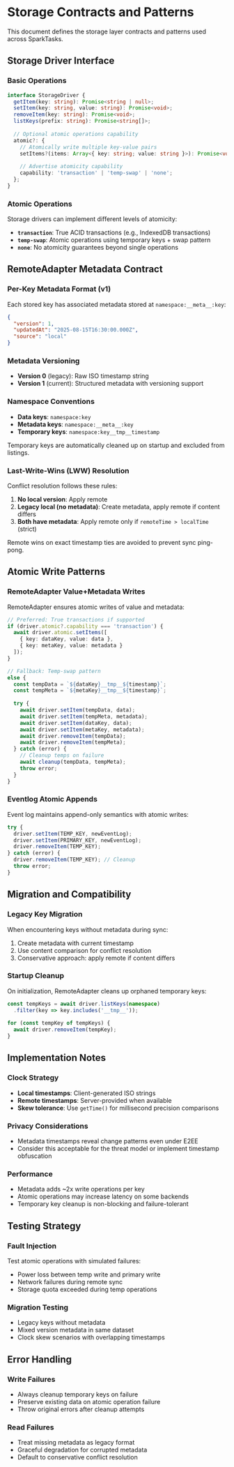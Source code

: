 # Storage Contracts and Patterns

This document defines the storage layer contracts and patterns used across SparkTasks.

## Storage Driver Interface

### Basic Operations
```typescript
interface StorageDriver {
  getItem(key: string): Promise<string | null>;
  setItem(key: string, value: string): Promise<void>;
  removeItem(key: string): Promise<void>;
  listKeys(prefix: string): Promise<string[]>;
  
  // Optional atomic operations capability
  atomic?: {
    // Atomically write multiple key-value pairs
    setItems?(items: Array<{ key: string; value: string }>): Promise<void>;
    
    // Advertise atomicity capability
    capability: 'transaction' | 'temp-swap' | 'none';
  };
}
```

### Atomic Operations

Storage drivers can implement different levels of atomicity:

- **`transaction`**: True ACID transactions (e.g., IndexedDB transactions)
- **`temp-swap`**: Atomic operations using temporary keys + swap pattern  
- **`none`**: No atomicity guarantees beyond single operations

## RemoteAdapter Metadata Contract

### Per-Key Metadata Format (v1)

Each stored key has associated metadata stored at `namespace:__meta__:key`:

```json
{
  "version": 1,
  "updatedAt": "2025-08-15T16:30:00.000Z",
  "source": "local"
}
```

### Metadata Versioning

- **Version 0** (legacy): Raw ISO timestamp string
- **Version 1** (current): Structured metadata with versioning support

### Namespace Conventions

- **Data keys**: `namespace:key`
- **Metadata keys**: `namespace:__meta__:key`  
- **Temporary keys**: `namespace:key__tmp__timestamp`

Temporary keys are automatically cleaned up on startup and excluded from listings.

### Last-Write-Wins (LWW) Resolution

Conflict resolution follows these rules:

1. **No local version**: Apply remote
2. **Legacy local (no metadata)**: Create metadata, apply remote if content differs
3. **Both have metadata**: Apply remote only if `remoteTime > localTime` (strict)

Remote wins on exact timestamp ties are avoided to prevent sync ping-pong.

## Atomic Write Patterns

### RemoteAdapter Value+Metadata Writes

RemoteAdapter ensures atomic writes of value and metadata:

```typescript
// Preferred: True transactions if supported
if (driver.atomic?.capability === 'transaction') {
  await driver.atomic.setItems([
    { key: dataKey, value: data },
    { key: metaKey, value: metadata }
  ]);
}

// Fallback: Temp-swap pattern
else {
  const tempData = `${dataKey}__tmp__${timestamp}`;
  const tempMeta = `${metaKey}__tmp__${timestamp}`;
  
  try {
    await driver.setItem(tempData, data);
    await driver.setItem(tempMeta, metadata);
    await driver.setItem(dataKey, data);
    await driver.setItem(metaKey, metadata);
    await driver.removeItem(tempData);
    await driver.removeItem(tempMeta);
  } catch (error) {
    // Cleanup temps on failure
    await cleanup(tempData, tempMeta);
    throw error;
  }
}
```

### Eventlog Atomic Appends

Event log maintains append-only semantics with atomic writes:

```typescript
try {
  driver.setItem(TEMP_KEY, newEventLog);
  driver.setItem(PRIMARY_KEY, newEventLog);
  driver.removeItem(TEMP_KEY);
} catch (error) {
  driver.removeItem(TEMP_KEY); // Cleanup
  throw error;
}
```

## Migration and Compatibility

### Legacy Key Migration

When encountering keys without metadata during sync:

1. Create metadata with current timestamp
2. Use content comparison for conflict resolution
3. Conservative approach: apply remote if content differs

### Startup Cleanup

On initialization, RemoteAdapter cleans up orphaned temporary keys:

```typescript
const tempKeys = await driver.listKeys(namespace)
  .filter(key => key.includes('__tmp__'));
  
for (const tempKey of tempKeys) {
  await driver.removeItem(tempKey);
}
```

## Implementation Notes

### Clock Strategy

- **Local timestamps**: Client-generated ISO strings
- **Remote timestamps**: Server-provided when available
- **Skew tolerance**: Use `getTime()` for millisecond precision comparisons

### Privacy Considerations

- Metadata timestamps reveal change patterns even under E2EE
- Consider this acceptable for the threat model or implement timestamp obfuscation

### Performance

- Metadata adds ~2x write operations per key
- Atomic operations may increase latency on some backends
- Temporary key cleanup is non-blocking and failure-tolerant

## Testing Strategy

### Fault Injection

Test atomic operations with simulated failures:

- Power loss between temp write and primary write
- Network failures during remote sync
- Storage quota exceeded during temp operations

### Migration Testing

- Legacy keys without metadata
- Mixed version metadata in same dataset
- Clock skew scenarios with overlapping timestamps

## Error Handling

### Write Failures

- Always cleanup temporary keys on failure
- Preserve existing data on atomic operation failure
- Throw original errors after cleanup attempts

### Read Failures

- Treat missing metadata as legacy format
- Graceful degradation for corrupted metadata
- Default to conservative conflict resolution

